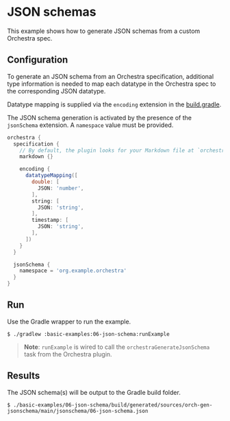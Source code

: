 # JSON schemas

This example shows how to generate JSON schemas from a custom Orchestra spec.

## Configuration

To generate an JSON schema from an Orchestra specification, additional type information is needed to map each datatype in the Orchestra spec to the corresponding JSON datatype.

Datatype mapping is supplied via the `encoding` extension in the [build.gradle](./build.gradle).

The JSON schema generation is activated by the presence of the `jsonSchema` extension. A `namespace` value must be provided.

```groovy
orchestra {
  specification {
    // By default, the plugin looks for your Markdown file at `orchestra/specification/<project-name>.md`
    markdown {}

    encoding {
      datatypeMapping([
        double: [
          JSON: 'number',
        ],
        string: [
          JSON: 'string',
        ],
        timestamp: [
          JSON: 'string',
        ],
      ])
    }
  }

  jsonSchema {
    namespace = 'org.example.orchestra'
  }
}
```

## Run

Use the Gradle wrapper to run the example.

```shell
$ ./gradlew :basic-examples:06-json-schema:runExample
```

> **Note**: `runExample` is wired to call the `orchestraGenerateJsonSchema` task from the Orchestra plugin.

## Results

The JSON schema(s) will be output to the Gradle build folder.

```shell
$ ./basic-examples/06-json-schema/build/generated/sources/orch-gen-jsonschema/main/jsonschema/06-json-schema.json
```
